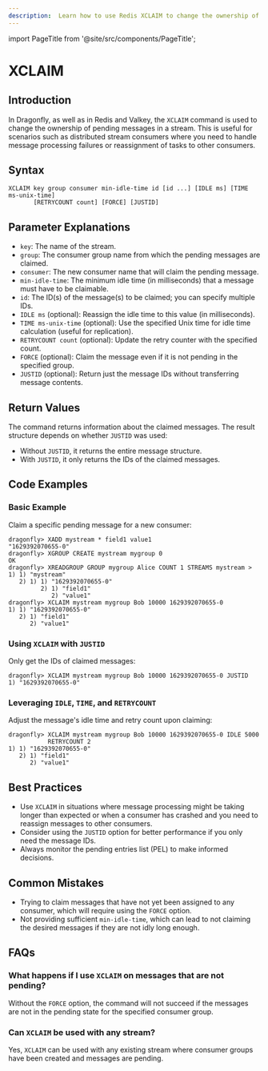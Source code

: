 ```yaml
---
description:  Learn how to use Redis XCLAIM to change the ownership of a pending message.
---
```


import PageTitle from '@site/src/components/PageTitle';

# XCLAIM

<PageTitle title="Redis XCLAIM Command (Documentation) | Dragonfly" />

## Introduction

In Dragonfly, as well as in Redis and Valkey, the `XCLAIM` command is used to change the ownership of pending messages in a stream.
This is useful for scenarios such as distributed stream consumers where you need to handle message processing failures or reassignment of tasks to other consumers.

## Syntax

```shell
XCLAIM key group consumer min-idle-time id [id ...] [IDLE ms] [TIME ms-unix-time] 
       [RETRYCOUNT count] [FORCE] [JUSTID]
```

## Parameter Explanations

- `key`: The name of the stream.
- `group`: The consumer group name from which the pending messages are claimed.
- `consumer`: The new consumer name that will claim the pending message.
- `min-idle-time`: The minimum idle time (in milliseconds) that a message must have to be claimable.
- `id`: The ID(s) of the message(s) to be claimed; you can specify multiple IDs.
- `IDLE ms` (optional): Reassign the idle time to this value (in milliseconds).
- `TIME ms-unix-time` (optional): Use the specified Unix time for idle time calculation (useful for replication).
- `RETRYCOUNT count` (optional): Update the retry counter with the specified count.
- `FORCE` (optional): Claim the message even if it is not pending in the specified group.
- `JUSTID` (optional): Return just the message IDs without transferring message contents.

## Return Values

The command returns information about the claimed messages.
The result structure depends on whether `JUSTID` was used:
- Without `JUSTID`, it returns the entire message structure.
- With `JUSTID`, it only returns the IDs of the claimed messages.

## Code Examples

### Basic Example

Claim a specific pending message for a new consumer:

```shell
dragonfly> XADD mystream * field1 value1
"1629392070655-0"
dragonfly> XGROUP CREATE mystream mygroup 0
OK
dragonfly> XREADGROUP GROUP mygroup Alice COUNT 1 STREAMS mystream >
1) 1) "mystream"
   2) 1) 1) "1629392070655-0"
         2) 1) "field1"
            2) "value1"
dragonfly> XCLAIM mystream mygroup Bob 10000 1629392070655-0
1) 1) "1629392070655-0"
   2) 1) "field1"
      2) "value1"
```

### Using `XCLAIM` with `JUSTID`

Only get the IDs of claimed messages:

```shell
dragonfly> XCLAIM mystream mygroup Bob 10000 1629392070655-0 JUSTID
1) "1629392070655-0"
```

### Leveraging `IDLE`, `TIME`, and `RETRYCOUNT`

Adjust the message's idle time and retry count upon claiming:

```shell
dragonfly> XCLAIM mystream mygroup Bob 10000 1629392070655-0 IDLE 5000 
           RETRYCOUNT 2
1) 1) "1629392070655-0"
   2) 1) "field1"
      2) "value1"
```

## Best Practices

- Use `XCLAIM` in situations where message processing might be taking longer than expected or when a consumer has crashed and you need to reassign messages to other consumers.
- Consider using the `JUSTID` option for better performance if you only need the message IDs.
- Always monitor the pending entries list (PEL) to make informed decisions.

## Common Mistakes

- Trying to claim messages that have not yet been assigned to any consumer, which will require using the `FORCE` option.
- Not providing sufficient `min-idle-time`, which can lead to not claiming the desired messages if they are not idly long enough.

## FAQs

### What happens if I use `XCLAIM` on messages that are not pending?

Without the `FORCE` option, the command will not succeed if the messages are not in the pending state for the specified consumer group.

### Can `XCLAIM` be used with any stream?

Yes, `XCLAIM` can be used with any existing stream where consumer groups have been created and messages are pending.